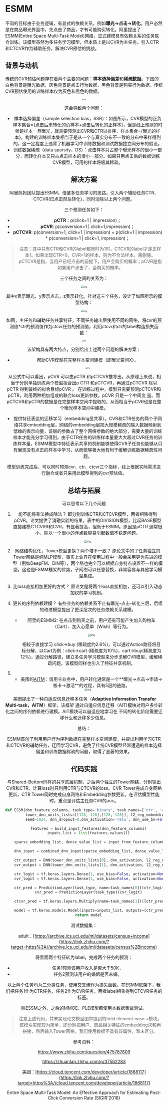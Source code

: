 # ESMM

不同的目标由于业务逻辑，有显式的依赖关系，例如**曝光→点击→转化**。用户必然是在商品曝光界面中，先点击了商品，才有可能购买转化。阿里提出了ESMM(Entire Space Multi-Task Model)网络，显式建模具有依赖关系的任务联合训练。该模型虽然为多任务学习模型，但本质上是以CVR为主任务，引入CTR和CTCVR作为辅助任务，解决CVR预估的挑战。

## 背景与动机

传统的CVR预估问题存在着两个主要的问题：**样本选择偏差**和**稀疏数据**。下图的白色背景是曝光数据，灰色背景是点击行为数据，黑色背景是购买行为数据。传统CVR预估使用的训练样本仅为灰色和黑色的数据。

<div align=center>

<div align=center>
<img src="https://pic4.zhimg.com/80/v2-2f0df0f6933dd8405c478fcce91f7b6f_1440w.jpg" alt="img" style="zoom:33%;" />
</div>  



这会导致两个问题：

- 样本选择偏差（sample selection bias，SSB）：如图所示，CVR模型的正负样本集合={点击后未转化的负样本+点击后转化的正样本}，但是线上预测的时候是样本一旦曝光，就需要预测出CVR和CTR以排序，样本集合={曝光的样本}。构建的训练样本集相当于是从一个与真实分布不一致的分布中采样得到的，这一定程度上违背了机器学习中训练数据和测试数据独立同分布的假设。
- 训练数据稀疏（data sparsity，DS）：点击样本只占整个曝光样本的很小一部分，而转化样本又只占点击样本的很小一部分。如果只用点击后的数据训练CVR模型，可用的样本将极其稀疏。

## 解决方案

阿里妈妈团队提出ESMM，借鉴多任务学习的思路，引入两个辅助任务CTR、CTCVR(已点击然后转化)，同时消除以上两个问题。

三个预测任务如下：

- **pCTR**：p(click=1 | impression)；
- **pCVR**: p(conversion=1 | click=1,impression)；
- **pCTCVR**: p(conversion=1, click=1 | impression) = p(click=1 | impression) * p(conversion=1 | click=1, impression)；

> 注意：其中只有CTR和CVR的label都同时为1时，CTCVR的label才是正样本1。如果出现CTR=0，CVR=1的样本，则为不合法样本，需删除。
> pCTCVR是指，当用户已经点击的前提下，用户会购买的概率；pCVR是指如果用户点击了，会购买的概率。

三个任务之间的关系为：

<div align=center>
  <img src="https://pic1.zhimg.com/80/v2-7bbeb8767db5d6a157852c8cd4221548_1440w.jpg" alt="img" style="zoom: 50%;" />
</div>

其中x表示曝光，y表示点击，z表示转化。针对这三个任务，设计了如图所示的模型结构：

<div align=center>
  <img src="https://pic1.zhimg.com/80/v2-6d8189bfe378dc4bf6f0db2ba0255eac_1440w.jpg" alt="img" style="zoom:50%;" />
</div>



如图，主任务和辅助任务共享特征，不同任务输出层使用不同的网络，将cvr的预测值*ctr的预测值作为ctcvr任务的预测值，利用ctcvr和ctr的label构造损失函数：

<div align=center>
<img src="https://pic3.zhimg.com/80/v2-0098ab4556a8c67a1c12322ea3f89606_1440w.jpg" alt="img" style="zoom: 33%;" />
</div>



该架构具有两大特点，分别给出上述两个问题的解决方案：

- 帮助CVR模型在完整样本空间建模（即曝光空间X）。

  <div align=center>
  <img src="https://pic1.zhimg.com/80/v2-0b0c6dc7d4c38fa422a2876b7c4cc638_1440w.jpg" alt="img" style="zoom:33%;" />
  </div>



​	从公式中可以看出，pCVR 可以由pCTR 和pCTCVR推导出。从原理上来说，相当于分别单独训练两个模型拟合出p	CTR 和pCTCVR，再通过pCTCVR 除以pCTR 得到最终的拟合目标pCVR 。
​	在训练过程中，模型只需要预测pCTCVR和pCTR，利用两种相加组成的联合loss更新参数。pCVR 只是一个中间变	量。而pCTCVR和pCTR的数据是在完整样本空间中提取的，从而相当于pCVR也是在整个曝光样本空间中建模。

- 提供特征表达的迁移学习（embedding层共享）。CVR和CTR任务的两个子网络共享embedding层，网络的embedding层把大规模稀疏的输入数据映射到低维的表示向量，该层的参数占了整个网络参数的绝大部分，需要大量的训练样本才能充分学习得到。由于CTR任务的训练样本量要大大超过CVR任务的训练样本量，ESMM模型中特征表示共享的机制能够使得CVR子任务也能够从只有展现没有点击的样本中学习，从而能够极大地有利于缓解训练数据稀疏性问题。

模型训练完成后，可以同时预测cvr、ctr、ctcvr三个指标，线上根据实际需求进行融合或者只采用此模型得到的cvr预估值。

## 总结与拓展

可以思考以下几个问题

1. 能不能将乘法换成除法？
   即分别训练CTR和CTCVR模型，两者相除得到pCVR。论文提供了消融实验的结果，表中的DIVISION模型，比起BASE模型直接建模CTCVRR和CVR，有显著提高，但低于ESMM。原因是pCTR 通常很小，除以一个很小的浮点数容易引起数值不稳定问题。
   
   <div align=center>
   <img src="https://pic3.zhimg.com/80/v2-c0b2c860bd63a680d27c911c2e1ba8a2_1440w.jpg" alt="img" style="zoom:53%;" />
   </div>

2. 网络结构优化，Tower模型更换？两个塔不一致？
   原论文中的子任务独立的Tower网络是纯MLP模型，事实上业界在使用过程中一般会采用更为先进的模型（例如DeepFM、DIN等），两个塔也完全可以根据自身特点设置不一样的模型。这也是ESMM框架的优势，子网络可以任意替换，非常容易与其他学习模型集成。

3. 比loss直接相加更好的方式？
   原论文是将两个loss直接相加，还可以引入动态加权的学习机制。

4. 更长的序列依赖建模？
   有些业务的依赖关系不止有曝光-点击-转化三层，后续的改进模型提出了更深层次的任务依赖关系建模。

   - 阿里的ESMM2: 在点击到购买之前，用户还有可能产生加入购物车（Cart）、加入心愿单（Wish）等行为。

     <div align=center>
     <img src="https://pic2.zhimg.com/80/v2-4f9f5508412086315f85d1b7fda733e9_1440w.jpg" alt="img" style="zoom:53%;" />
     </div>

     相较于直接学习 click->buy (稀疏度约2.6%)，可以通过Action路径将目标分解，以Cart为例：click->cart (稀疏度为10%)，cart->buy(稀疏度为12%)，通过分解路径，建立多任务学习模型来分步求解CVR模型，缓解稀疏问题，该模型同样也引入了特征共享机制。

5. - 美团的[AITM](https://zhuanlan.zhihu.com/p/508876139/[https://cloud.tencent.com/developer/article/1868117](https://cloud.tencent.com/developer/article/1868117))：信用卡业务中，用户转化通常是一个**曝光->点击->申请->核卡->激活**的过程，具有5层的链路。

    <div align=center>
    <img src="https://pic4.zhimg.com/80/v2-0ecf42e999795511f40ac6cd7b85eccf_1440w.jpg" alt="img" style="zoom:50%;" />
    </div>

  

  ​		美团提出了一种自适应信息迁移多任务（**Adaptive Information Transfer Multi-task，AITM**）框架，该框架		通过自适应信息迁移（AIT)模块对用户多步转化之间的序列依赖进行建模。AIT模块可以自适应地学习在		不同的转化阶段需要迁移什么和迁移多少信息。

总结：

ESMM首创了利用用户行为序列数据在完整样本空间建模，并提出利用学习CTR和CTCVR的辅助任务，迂回学习CVR，避免了传统CVR模型经常遭遇的样本选择偏差和训练数据稀疏的问题，取得了显著的效果。

## 代码实践

与Shared-Bottom同样的共享底层机制，之后两个独立的Tower网络，分别输出CVR和CTR，计算loss时只利用CTR与CTCVR的loss。CVR Tower完成自身网络更新，CTR Tower同时完成自身网络和Embedding参数更新。在评估模型性能时，重点是评估主任务CVR的auc。

```python
def ESSM(dnn_feature_columns, task_type='binary', task_names=['ctr', 'ctcvr'],
         tower_dnn_units_lists=[[128, 128],[128, 128]], l2_reg_embedding=0.00001, l2_reg_dnn=0,
         seed=1024, dnn_dropout=0,dnn_activation='relu', dnn_use_bn=False):

    features = build_input_features(dnn_feature_columns)
    inputs_list = list(features.values())

    sparse_embedding_list, dense_value_list = input_from_feature_columns(features, dnn_feature_columns, l2_reg_embedding,seed)

    dnn_input = combined_dnn_input(sparse_embedding_list, dense_value_list)

    ctr_output = DNN(tower_dnn_units_lists[0], dnn_activation, l2_reg_dnn, dnn_dropout, dnn_use_bn, seed=seed)(dnn_input)
    cvr_output = DNN(tower_dnn_units_lists[1], dnn_activation, l2_reg_dnn, dnn_dropout, dnn_use_bn, seed=seed)(dnn_input)

    ctr_logit = tf.keras.layers.Dense(1, use_bias=False, activation=None)(ctr_output)
    cvr_logit = tf.keras.layers.Dense(1, use_bias=False, activation=None)(cvr_output)

    ctr_pred = PredictionLayer(task_type, name=task_names[0])(ctr_logit)
    cvr_pred = PredictionLayer(task_type)(cvr_logit)

    ctcvr_pred = tf.keras.layers.Multiply(name=task_names[1])([ctr_pred, cvr_pred])#CTCVR = CTR * CVR

    model = tf.keras.models.Model(inputs=inputs_list, outputs=[ctr_pred, cvr_pred, ctcvr_pred])
    return model
```

测试数据集：

adult：[https://archive.ics.uci.edu/ml/datasets/census+income](https://link.zhihu.com/?target=https%3A//archive.ics.uci.edu/ml/datasets/census%2Bincome)

将里面两个特征转为label，完成两个任务的预测：

- 任务1预测该用户收入是否大于50K，
- 任务2预测该用户的婚姻是否未婚。

以上两个任务均为二分类任务，使用交叉熵作为损失函数。在ESMM框架下，我们把任务1作为CTR任务，任务2作为CVR任务，两者label相乘得到CTCVR任务的标签。

除ESSM之外，之后的MMOE、PLE模型都使用本数据集做测试。

> 注意上述代码，并未实现论文模型图中提到的field element-wise +模块。该模块实现较为简单，即分别把用户、商品相关特征的embedding求和再拼接，然后输入Tower网络。我们使用数据不具有该属性，暂未区分。

参考资料：

https://www.zhihu.com/question/475787809

https://zhuanlan.zhihu.com/p/37562283

美团：[https://cloud.tencent.com/developer/article/1868117](https://link.zhihu.com/?target=https%3A//cloud.tencent.com/developer/article/1868117)

Entire Space Multi-Task Model: An Effective Approach for Estimating Post-Click Conversion Rate (SIGIR'2018)
